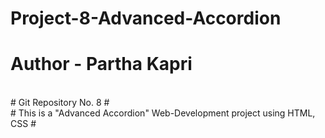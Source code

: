 # Project-8-Advanced-Accordion

# Author - Partha Kapri
<br>
# Git Repository No. 8 #
<br>
# This is a "Advanced Accordion" Web-Development project using HTML, CSS #
<br>
